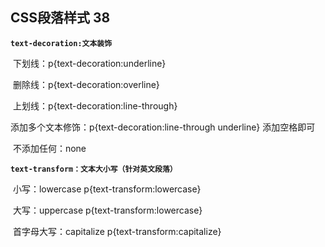 ## CSS段落样式 38

**`text-decoration:文本装饰`**

​	下划线：p{text-decoration:underline}

​	删除线：p{text-decoration:overline}

​	上划线：p{text-decoration:line-through}

添加多个文本修饰：p{text-decoration:line-through underline} 添加空格即可

​	不添加任何：none

**`text-transform：文本大小写（针对英文段落）`**

​	小写：lowercase	p{text-transform:lowercase}

​	大写：uppercase	p{text-transform:lowercase}

​	首字母大写：capitalize	p{text-transform:capitalize}